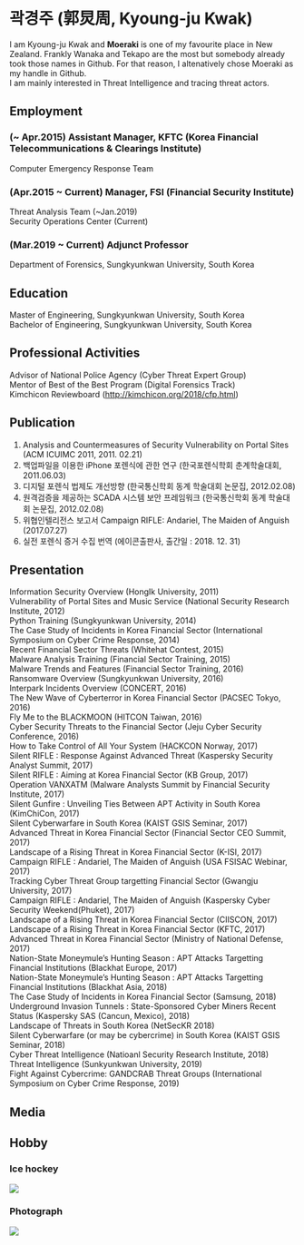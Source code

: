 # 곽경주 (郭炅周, Kyoung-ju Kwak)

I am Kyoung-ju Kwak and **Moeraki** is one of my favourite place in New Zealand. Frankly Wanaka and Tekapo are the most but somebody already took those names in Github. For that reason, I altenatively chose Moeraki as my handle in Github.  
I am mainly interested in Threat Intelligence and tracing threat actors.  

## Employment
### (~ Apr.2015) Assistant Manager, KFTC (Korea Financial Telecommunications & Clearings Institute)
Computer Emergency Response Team    
### (Apr.2015 ~ Current) Manager, FSI (Financial Security Institute)
Threat Analysis Team (~Jan.2019)  
Security Operations Center (Current)

### (Mar.2019 ~ Current) Adjunct Professor
Department of Forensics, Sungkyunkwan University, South Korea  
  

## Education
Master of Engineering, Sungkyunkwan University, South Korea  
Bachelor of Engineering, Sungkyunkwan University, South Korea
  
## Professional Activities
Advisor of National Police Agency (Cyber Threat Expert Group)  
Mentor of Best of the Best Program (Digital Forensics Track)  
Kimchicon Reviewboard (http://kimchicon.org/2018/cfp.html)  
  
## Publication
1. Analysis and Countermeasures of Security Vulnerability on Portal Sites (ACM ICUIMC 2011, 2011. 02.21)  
2. 백업파일을 이용한 iPhone 포렌식에 관한 연구 (한국포렌식학회 춘계학술대회, 2011.06.03)  
3. 디지털 포렌식 법제도 개선방향 (한국통신학회 동계 학술대회 논문집, 2012.02.08)  
4. 원격검증을 제공하는 SCADA 시스템 보안 프레임워크 (한국통신학회 동계 학술대회 논문집, 2012.02.08)
5. 위협인텔리전스 보고서 Campaign RIFLE: Andariel, The Maiden of Anguish (2017.07.27)
6. 실전 포렌식 증거 수집 번역 (에이콘출판사, 출간일 : 2018. 12. 31)
  
## Presentation
Information Security Overview (HongIk University, 2011)  
Vulnerability of Portal Sites and Music Service (National Security Research Institute, 2012)  
Python Training (Sungkyunkwan University, 2014)  
The Case Study of Incidents in Korea Financial Sector (International Symposium on Cyber Crime Response, 2014)  
Recent Financial Sector Threats (Whitehat Contest, 2015)  
Malware Analysis Training (Financial Sector Training, 2015)  
Malware Trends and Features (Financial Sector Training, 2016)  
Ransomware Overview (Sungkyunkwan University, 2016)  
Interpark Incidents Overview (CONCERT, 2016)  
The New Wave of Cyberterror in Korea Financial Sector (PACSEC Tokyo, 2016)  
Fly Me to the BLACKMOON (HITCON Taiwan, 2016)  
Cyber Security Threats to the Financial Sector (Jeju Cyber Security Conference, 2016)  
How to Take Control of All Your System (HACKCON Norway, 2017)  
Silent RIFLE : Response Against Advanced Threat (Kaspersky Security Analyst Summit, 2017)  
Silent RIFLE : Aiming at Korea Financial Sector (KB Group, 2017)  
Operation VANXATM (Malware Analysts Summit by Financial Security Institute, 2017)  
Silent Gunfire : Unveiling Ties Between APT Activity in South Korea (KimChiCon, 2017)  
Silent Cyberwarfare in South Korea (KAIST GSIS Seminar, 2017)  
Advanced Threat in Korea Financial Sector (Financial Sector CEO Summit, 2017)  
Landscape of a Rising Threat in Korea Financial Sector (K-ISI, 2017)  
Campaign RIFLE : Andariel, The Maiden of Anguish (USA FSISAC Webinar, 2017)  
Tracking Cyber Threat Group targetting Financial Sector (Gwangju University, 2017)  
Campaign RIFLE : Andariel, The Maiden of Anguish (Kaspersky Cyber Security Weekend(Phuket), 2017)  
Landscape of a Rising Threat in Korea Financial Sector (CIISCON, 2017)  
Landscape of a Rising Threat in Korea Financial Sector (KFTC, 2017)  
Advanced Threat in Korea Financial Sector (Ministry of National Defense, 2017)  
Nation-State Moneymule’s Hunting Season : APT Attacks Targetting Financial Institutions (Blackhat Europe, 2017)  
Nation-State Moneymule’s Hunting Season : APT Attacks Targetting Financial Institutions (Blackhat Asia, 2018)  
The Case Study of Incidents in Korea Financial Sector (Samsung, 2018)  
Underground Invasion Tunnels : State-Sponsored Cyber Miners Recent Status (Kaspersky SAS (Cancun, Mexico), 2018)  
Landscape of Threats in South Korea (NetSecKR 2018)  
Silent Cyberwarfare (or may be cybercrime) in South Korea (KAIST GSIS Seminar, 2018)  
Cyber Threat Intelligence (Natioanl Security Research Institute, 2018)  
Threat Intelligence (Sunkyunkwan University, 2019)  
Fight Against Cybercrime: GANDCRAB Threat Groups (International Symposium on Cyber Crime Response, 2019)

## Media
## Hobby
### Ice hockey
![](https://m0eraki.github.io/assets/hockey.jpg)

### Photograph
![](https://m0eraki.github.io/assets/newzealand.png)
